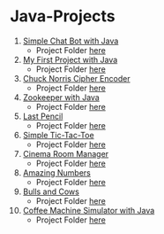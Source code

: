 # Java-Projects

001. [Simple Chat Bot with Java](https://hyperskill.org/projects/113)
     - Project Folder [here](001.%20Simple%20Chat%20Bot)
002. [My First Project with Java](https://hyperskill.org/projects/380)
     - Project Folder [here](002/%20My%20First%20Project%20with%20Java)
003. [Chuck Norris Cipher Encoder](https://hyperskill.org/projects/293)
        - Project Folder [here](003/%20Chuck%20Norris%20Cipher%20Encoder)
004. [Zookeeper with Java](https://hyperskill.org/projects/229)
        - Project Folder [here](004/%20Zookeeper%20with%20Java)
005. [Last Pencil](https://hyperskill.org/projects/341)
        - Project Folder [here](005/%20Last%20Pencil)
006. [Simple Tic-Tac-Toe](https://hyperskill.org/projects/48)
        - Project Folder [here](006/%20Simple%20Tic-Tac-Toe)
007. [Cinema Room Manager](https://hyperskill.org/projects/133)
        - Project Folder [here](007/%20Cinema%20Room%20Manager)
008. [Amazing Numbers](https://hyperskill.org/projects/184)
        - Project Folder [here](008/%20Amazing%20Numbers)
009. [Bulls and Cows](https://hyperskill.org/projects/53)
        - Project Folder [here](009/%20Bulls%20and%20Cows)
010. [Coffee Machine Simulator with Java](https://hyperskill.org/projects/33)
        - Project Folder [here](010/%20Coffee%20Machine%20Simulator)